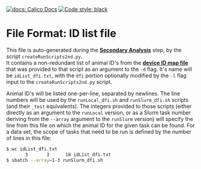 <p>
    <a href="https://docs.calicolabs.com/python-template"><img alt="docs: Calico Docs" src="https://img.shields.io/badge/docs-Calico%20Docs-28A049.svg"></a>
    <a href="https://github.com/psf/black"><img alt="Code style: black" src="https://img.shields.io/badge/code%20style-black-000000.svg"></a>
</p>

# File Format: ID list file

This file is auto-generated during the [**Secondary Analysis**](Secondary.md) step, by the script `createRunScripts2nd.py`.  
It contains a non-redundant list of animal ID's from the [**device ID map file**](Format_DevMap.md) that was provided to that
script as an argument to the `-d` flag.  It's name will be `idList_dfi.txt`, with the `dfi` portion optionally modified by
the `-l` flag input to the `createRunScripts2nd.py` script.

Animal ID's will be listed one-per-line, separated by newlines.  The line numbers will be used by the `runLocal_dfi.sh` 
and `runSlurm_dfi.sh` scripts (and their `_test` equivalents).  The integers provided to those scripts (either directly 
as an argument to the `runLocal` version, or as a Slurm task number deriving from the `--array` argument to the `runSlurm`
version) will specify the line from this file on which the animal ID for the given task can be found.  For a data set,
the scope of tasks that need to be run is defined by the number of lines in this file:

```bash
$ wc idList_dfi.txt
       3       3      18 idList_dfi.txt
$ sbatch --array=1-3 runSlurm_dfi.sh
```
